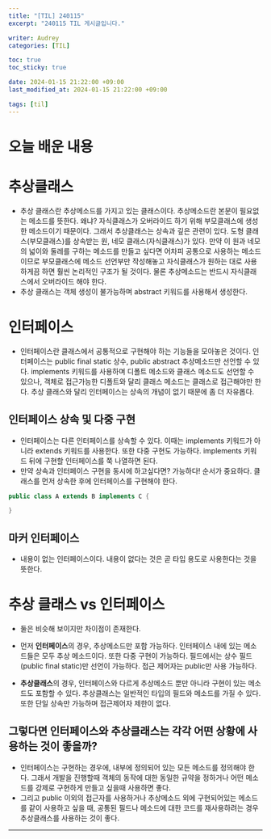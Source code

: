 ```yaml
---
title: "[TIL] 240115"
excerpt: "240115 TIL 게시글입니다."

writer: Audrey
categories: [TIL]

toc: true
toc_sticky: true

date: 2024-01-15 21:22:00 +09:00
last_modified_at: 2024-01-15 21:22:00 +09:00

tags: [til]
---
```


# 오늘 배운 내용

# 추상클래스
- 추상 클래스란 추상메소드를 가지고 있는 클래스이다. 추상메소드란 본문이 필요없는 메소드를 뜻한다. 왜냐? 자식클래스가 오버라이드 하기 위해 부모클래스에 생성한 메소드이기 때문이다. 그래서 추상클래스는 상속과 깊은 관련이 있다. 도형 클래스(부모클래스)를 상속받는 원, 네모 클래스(자식클래스)가 있다. 만약 이 원과 네모의 넓이와 둘레를 구하는 메소드를 만들고 싶다면 어차피 공통으로 사용하는 메소드이므로 부모클래스에 메소드 선언부만 작성해놓고 자식클래스가 원하는 대로 사용하게끔 하면 훨씬 논리적인 구조가 될 것이다. 물론 추상메소드는 반드시 자식클래스에서 오버라이드 해야 한다.
- 추상 클래스는 객체 생성이 불가능하며 abstract 키워드를 사용해서 생성한다.

# 인터페이스
- 인터페이스란 클래스에서 공통적으로 구현해야 하는 기능들을 모아놓은 것이다. 인터페이스는 public final static 상수, public abstract 추상메소드만 선언할 수 있다. implements 키워드를 사용하며 디폴트 메소드와 클래스 메소드도 선언할 수 있으나, 객체로 접근가능한 디폴트와 달리 클래스 메소드는 클래스로 접근해야만 한다. 추상 클래스와 달리 인터페이스는 상속의 개념이 없기 때문에 좀 더 자유롭다.

## 인터페이스 상속 및 다중 구현
- 인터페이스는 다른 인터페이스를 상속할 수 있다. 이때는 implements 키워드가 아니라 extends 키워드를 사용한다. 또한 다중 구현도 가능하다. implements 키워드 뒤에 구현할 인터페이스를 쭉 나열하면 된다.
- 만약 상속과 인터페이스 구현을 동시에 하고싶다면? 가능하다! 순서가 중요하다. 클래스를 먼저 상속한 후에 인터페이스를 구현해야 한다.

```java
public class A extends B implements C {

}
```
## 마커 인터페이스
- 내용이 없는 인터페이스이다. 내용이 없다는 것은 곧 타입 용도로 사용한다는 것을 뜻한다. 


# 추상 클래스 vs 인터페이스
- 둘은 비슷해 보이지만 차이점이 존재한다.
- 먼저 **인터페이스**의 경우, 추상메소드만 포함 가능하다. 인터페이스 내에 있는 메소드들은 모두 추상 메소드이다. 또한 다중 구현이 가능하다. 필드에서는 상수 필드(public final static)만 선언이 가능하다. 접근 제어자는 public만 사용 가능하다.

- **추상클래스**의 경우, 인터페이스와 다르게 추상메소드 뿐만 아니라 구현이 있는 메소드도 포함할 수 있다. 추상클래스는 일반적인 타입의 필드와 메소드를 가질 수 있다. 또한 단일 상속만 가능하며 접근제어자 제한이 없다.

##  그렇다면 인터페이스와 추상클래스는 각각 어떤 상황에 사용하는 것이 좋을까?
- 인터페이스는 구현하는 경우에, 내부에 정의되어 있는 모든 메소드를 정의해야 한다. 그래서 개발을 진행할때 객체의 동작에 대한 동일한 규약을 정하거나 어떤 메소드를 강제로 구현하게 만들고 싶을때 사용하면 좋다.
- 그리고 public 이외의 접근자를 사용하거나 추상메소드 외에 구현되어있는 메소드를 같이 사용하고 싶을 때, 공통된 필드나 메소드에 대한 코드를 재사용하려는 경우 추상클래스를 사용하는 것이 좋다.


---

<div class="giscus"></div>
<script src="https://giscus.app/client.js"
        data-repo="Audrey-1120/Audrey-1120.github.io"
        data-repo-id="R_kgDOK_Zbjw"
        data-category="General"
        data-category-id="DIC_kwDOK_Zbj84CcHu1"
        data-mapping="pathname"
        data-strict="0"
        data-reactions-enabled="1"
        data-emit-metadata="0"
        data-input-position="bottom"
        data-theme="noborder_gray"
        data-lang="ko"
        crossorigin="anonymous"
        async>
</script>